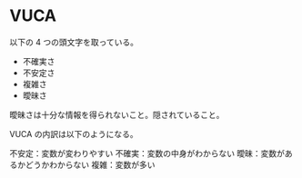 # VUCA

以下の 4 つの頭文字を取っている。

-   不確実さ
-   不安定さ
-   複雑さ
-   曖昧さ

曖昧さは十分な情報を得られないこと。隠されていること。

VUCA の内訳は以下のようになる。

不安定：変数が変わりやすい
不確実：変数の中身がわからない
曖昧：変数があるかどうかわからない
複雑：変数が多い
